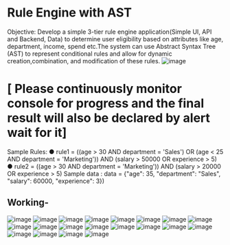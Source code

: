 # Rule Engine with AST
Objective: Develop a simple 3-tier rule engine application(Simple UI, API and Backend, Data) to determine user eligibility based on attributes like age, department, income, spend etc.The system can use Abstract Syntax Tree (AST) to represent conditional rules and allow for dynamic creation,combination, and modification of these rules.
![image](https://github.com/user-attachments/assets/0b284639-47b4-4404-8a4f-76786a97bc5d)

# [ Please continuously monitor console for progress and the final result will also be declared by alert wait for it]

Sample Rules:
● rule1 = ((age > 30 AND department = 'Sales') OR (age < 25 AND department = 'Marketing')) AND (salary > 50000 OR experience > 5)
● rule2 = ((age > 30 AND department = 'Marketing')) AND (salary > 20000 OR experience > 5)
Sample data :
data = {"age": 35, "department": "Sales", "salary": 60000, "experience": 3})

## Working-
![image](https://github.com/user-attachments/assets/b3d8a85c-b4a3-429f-b9a7-80e06ee06e67)
![image](https://github.com/user-attachments/assets/b899ae07-61d1-4e32-aecd-df85aa57e7cb)
![image](https://github.com/user-attachments/assets/960f932a-95da-4f42-b28a-140537999715)
![image](https://github.com/user-attachments/assets/184085b5-7f84-4ccd-850b-ae7c7cad3020)
![image](https://github.com/user-attachments/assets/3c2987f1-82f6-4912-a18a-4e8201da76e9)
![image](https://github.com/user-attachments/assets/aaaee730-9e02-4ef8-99c5-fa5a8d8f01cc)
![image](https://github.com/user-attachments/assets/5bb66b96-dc99-485f-8349-5d12b64a4e75)
![image](https://github.com/user-attachments/assets/ed8fd7d4-2440-465f-b3a5-5d1c95c36338)
![image](https://github.com/user-attachments/assets/016b60f1-e3e4-4b0c-beac-a48b585953aa)
![image](https://github.com/user-attachments/assets/5a8da565-90d9-4cbd-b246-563724b13d7d)
![image](https://github.com/user-attachments/assets/a282770d-f01c-4fec-9613-c707a8bca85d)
![image](https://github.com/user-attachments/assets/d8588ce2-0ea4-459f-8c45-6c3826ea8ba5)
![image](https://github.com/user-attachments/assets/60058654-6c69-4e1c-8da0-cb18b6e95b19)
![image](https://github.com/user-attachments/assets/b9410caa-75c0-444b-9b87-6b316f0e7be7)
![image](https://github.com/user-attachments/assets/6736782b-24e2-4dfd-9144-3629d9666746)
![image](https://github.com/user-attachments/assets/a9adb6d5-aee4-4f72-a892-c7903c7e8ea9)
![image](https://github.com/user-attachments/assets/2180ca88-daa3-4c31-833a-f55e938ce93b)
![image](https://github.com/user-attachments/assets/664d9d8e-ed28-41f4-b9db-e54b45e41b9a)
![image](https://github.com/user-attachments/assets/a170470f-40be-44c4-8a77-c3f0a298847c)
![image](https://github.com/user-attachments/assets/241bc719-9b01-4dd7-a64c-90dab4446c22)
